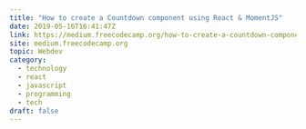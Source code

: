 ```yaml
---
title: "How to create a Countdown component using React & MomentJS"
date: 2019-05-16T16:41:47Z
link: https://medium.freecodecamp.org/how-to-create-a-countdown-component-using-react-momentjs-4717edc4ac3?source=rss----336d898217ee---4&utm_medium=RSS&utm_source=hune
site: medium.freecodecamp.org
topic: Webdev
category:
  - technology
  - react
  - javascript
  - programming
  - tech
draft: false
---
```

